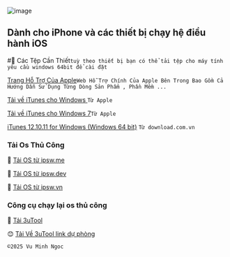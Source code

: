 ![image](https://github.com/user-attachments/assets/7950f067-0847-4290-88b6-c8b013a44020)
## Dành cho iPhone và các thiết bị chạy hệ điều hành iOS

#📲 Các Tệp Cần Thiết`tuỳ theo thiết bị bạn có thể tải tệp cho máy tính yêu cầu windows 64bit để cài đặt`

[Trang Hỗ Trợ Của Apple](https://support.apple.com/vi-vn/docs)`Web Hỗ Trợ Chính Của Apple Bên Trong Bao Gồm Cả Hướng Dẫn Sử Dụng Từng Dòng Sản Phẩm , Phần Mềm ...`

[Tải về iTunes cho Windows ](https://support.apple.com/vi-vn/118290)`Từ Apple`

[Tải về iTunes cho Windows 7](https://support.apple.com/en-vn/106379)`Từ Apple`

[iTunes 12.10.11 for Windows (Windows 64 bit)](https://download.com.vn/download/itunes-5385?linkid=14532) `Từ download.com.vn `

### Tải Os Thủ Công

🥰 [ Tải OS từ ipsw.me ](https://ipsw.me)

🥰 [ Tải OS từ ipsw.dev](https://ipsw.dev)

🥰 [Tải OS từ ipsw.vn](https://ipsw.vn)

### Công cụ chạy lại os thủ công

🥰 [Tải 3uTool](https://m.3u.com)

😊 [ Tải Về 3uTool link dự phòng ](https://download.com.vn/3utools-105079)


    ©️2025 Vu Minh Ngoc
